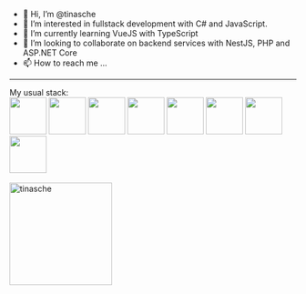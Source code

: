 - 👋 Hi, I’m @tinasche
- 👀 I’m interested in fullstack development with C# and JavaScript.
- 🌱 I’m currently learning VueJS with TypeScript 
- 💞️ I’m looking to collaborate on backend services with NestJS, PHP and ASP.NET Core 
- 📫 How to reach me ...
<hr>
My usual stack:
<div>
<img src="https://cdn.jsdelivr.net/gh/devicons/devicon/icons/dotnetcore/dotnetcore-original.svg" width="65px"/>
<img src="https://cdn.jsdelivr.net/gh/devicons/devicon/icons/postgresql/postgresql-original-wordmark.svg" width="65px"/>
<img src="https://cdn.jsdelivr.net/gh/devicons/devicon/icons/vuejs/vuejs-plain.svg" width="65px"/>
<img src="https://cdn.jsdelivr.net/gh/devicons/devicon/icons/azure/azure-original.svg" width="65px"/>
<img src="https://cdn.jsdelivr.net/gh/devicons/devicon/icons/codeigniter/codeigniter-plain.svg" width="65px" />
<img src="https://cdn.jsdelivr.net/gh/devicons/devicon/icons/typescript/typescript-original.svg" width="65px"/>
<img src="https://cdn.jsdelivr.net/gh/devicons/devicon/icons/microsoftsqlserver/microsoftsqlserver-plain-wordmark.svg" width="65px"/>
<img src="https://cdn.jsdelivr.net/gh/devicons/devicon/icons/nestjs/nestjs-plain.svg" width="65px"/>
<br>
<br>
<img height="180em" show_icons=true align="center" src="https://github-readme-stats.vercel.app/api/top-langs?username=tinasche&show_icons=true&locale=en&layout=compact&langs_count=8&theme=vue" alt="tinasche"/>
</div>     
